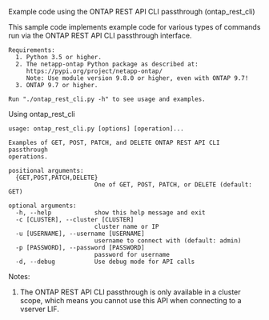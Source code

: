 Example code using the ONTAP REST API CLI passthrough (ontap_rest_cli)

This sample code implements example code for various types of commands run
via the ONTAP REST API CLI passthrough interface. 

```
Requirements:
  1. Python 3.5 or higher.
  2. The netapp-ontap Python package as described at:
     https://pypi.org/project/netapp-ontap/
     Note: Use module version 9.8.0 or higher, even with ONTAP 9.7!
  3. ONTAP 9.7 or higher.

Run "./ontap_rest_cli.py -h" to see usage and examples.
```

Using ontap_rest_cli

```
usage: ontap_rest_cli.py [options] [operation]...

Examples of GET, POST, PATCH, and DELETE ONTAP REST API CLI passthrough
operations.

positional arguments:
  {GET,POST,PATCH,DELETE}
                        One of GET, POST, PATCH, or DELETE (default: GET)

optional arguments:
  -h, --help            show this help message and exit
  -c [CLUSTER], --cluster [CLUSTER]
                        cluster name or IP
  -u [USERNAME], --username [USERNAME]
                        username to connect with (default: admin)
  -p [PASSWORD], --password [PASSWORD]
                        password for username
  -d, --debug           Use debug mode for API calls
```

Notes:
1. The ONTAP REST API CLI passthrough is only available in a cluster scope,
   which means you cannot use this API when connecting to a vserver LIF.
